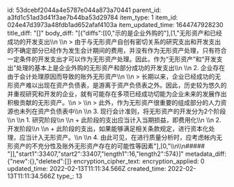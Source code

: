 id: 53dcebf2044a4e5787e044a873a70441
parent_id: a3fd1c51ad3d41f3ae7b44ba53d29784
item_type: 1
item_id: 024e47d3973a48fdb1ad652afaf4103a
item_updated_time: 1644747928230
title_diff: "[]"
body_diff: "[{\"diffs\":[[0,\"示的是企业外购的\"],[1,\"无形资产和已经成功的开发支出\\\n     \\\n     > 由于与无形资产自创有密切关系的研究支出和开发支出的不确定部分已经作为发生会计期间的费用，并没有作为无形资产处理，只有符合一定条件的开发支出才可以作为无形资产处理。因此，作为“无形资产”和“开发支出”处理的基本上是企业外购的无形资产和部分成功的开发支出\\\n  \\\n  2. 企业存在由于会计处理原因而导致的账外无形资产\\\n     \\\n     > 长期以来，企业已经成功的无形资产难以出现在资产负债表，是游离于资产负债表之外。因此，历史较为悠久的并重视研究和开发的企业，就有可能存在多项已经成功切能为企业未来的发展作出积极贡献的无形资产。\\\n     > \\\n     > 此外，作为无形资产很重要的组成部分的人力资源也未列在资产负债表中\\\n  \\\n  3. 现行会计准则，将无形资产的开发分为2个阶段\\\n     \\\n     1. 研究阶段\\\n        \\\n        + 此阶段的支出应当计入当期损益，即费用化\\\n     \\\n     2. 开发阶段\\\n        \\\n        + 此阶段的支出，如果能够满足相关条款规定，进行资本化处理，应当计入无形资产。\\\n  \\\n  4. 由此可见，在进行质量分析时，应考虑帐内无形资产的不充分性及账外无形资产存在的可能性等因素\"],[0,\"\\\n\\\n##### \"]],\"start1\":33407,\"start2\":33407,\"length1\":16,\"length2\":574}]"
metadata_diff: {"new":{},"deleted":[]}
encryption_cipher_text: 
encryption_applied: 0
updated_time: 2022-02-13T11:11:34.566Z
created_time: 2022-02-13T11:11:34.566Z
type_: 13